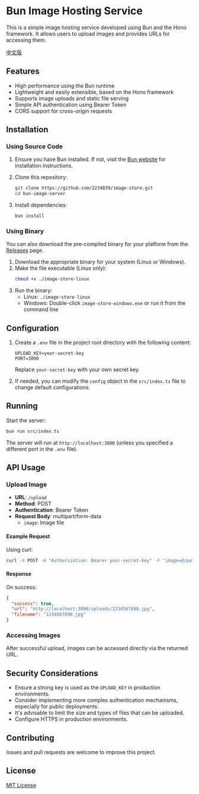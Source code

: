 # Bun Image Hosting Service

This is a simple image hosting service developed using Bun and the Hono framework. It allows users to upload images and provides URLs for accessing them.

[中文版](README_CN.md)

## Features

- High performance using the Bun runtime
- Lightweight and easily extensible, based on the Hono framework
- Supports image uploads and static file serving
- Simple API authentication using Bearer Token
- CORS support for cross-origin requests

## Installation

### Using Source Code

1. Ensure you have Bun installed. If not, visit the [Bun website](https://bun.sh/) for installation instructions.

2. Clone this repository:

   ```bash
   git clone https://github.com/2234839/image-store.git
   cd bun-image-server
   ```

3. Install dependencies:

   ```bash
   bun install
   ```

### Using Binary

You can also download the pre-compiled binary for your platform from the [Releases](https://github.com/2234839/image-store/releases) page.

1. Download the appropriate binary for your system (Linux or Windows).
2. Make the file executable (Linux only):
   ```bash
   chmod +x ./image-store-linux
   ```
3. Run the binary:
   - Linux: `./image-store-linux`
   - Windows: Double-click `image-store-windows.exe` or run it from the command line

## Configuration

1. Create a `.env` file in the project root directory with the following content:

   ```
   UPLOAD_KEY=your-secret-key
   PORT=3000
   ```

   Replace `your-secret-key` with your own secret key.

2. If needed, you can modify the `config` object in the `src/index.ts` file to change default configurations.

## Running

Start the server:

```bash
bun run src/index.ts
```

The server will run at `http://localhost:3000` (unless you specified a different port in the `.env` file).

## API Usage

### Upload Image

- **URL**: `/upload`
- **Method**: POST
- **Authentication**: Bearer Token
- **Request Body**: multipart/form-data
  - `image`: Image file

#### Example Request

Using curl:

```bash
curl -X POST -H "Authorization: Bearer your-secret-key" -F "image=@/path/to/your/image.jpg" http://localhost:3000/upload
```

#### Response

On success:

```json
{
  "success": true,
  "url": "http://localhost:3000/uploads/1234567890.jpg",
  "filename": "1234567890.jpg"
}
```

### Accessing Images

After successful upload, images can be accessed directly via the returned URL.

## Security Considerations

- Ensure a strong key is used as the `UPLOAD_KEY` in production environments.
- Consider implementing more complex authentication mechanisms, especially for public deployments.
- It's advisable to limit the size and types of files that can be uploaded.
- Configure HTTPS in production environments.

## Contributing

Issues and pull requests are welcome to improve this project.

## License

[MIT License](LICENSE)
